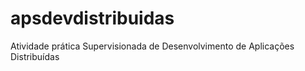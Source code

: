# apsdevdistribuidas
Atividade prática Supervisionada de Desenvolvimento de Aplicações Distribuídas
